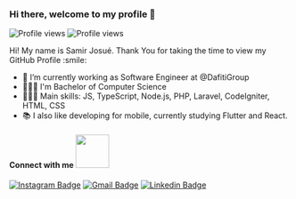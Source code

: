 ### Hi there, welcome to my profile 👋

![Profile views](https://gpvc.arturio.dev/samirjosue)
![Profile views](https://visitor-badge.glitch.me/badge?page_id=samirjosue.samirjosue)

<div size='20px'> Hi! My name is Samir Josué. Thank You for taking the time to view my GitHub Profile :smile: 
</div>

- 💼 I’m currently working as Software Engineer at @DafitiGroup
- 👨🏻‍🎓 I'm Bachelor of Computer Science
- 👨🏻‍💻 Main skills: JS, TypeScript, Node.js, PHP, Laravel, CodeIgniter, HTML, CSS
- 📚 I also like developing for mobile, currently studying Flutter and React. 
<!--
**samirjosue/samirjosue** is a ✨ _special_ ✨ repository because its `README.md` (this file) appears on your GitHub profile.

Here are some ideas to get you started:


- 🌱 I’m currently learning ...
- 👯 I’m looking to collaborate on ...
- 🤔 I’m looking for help with ...
- 💬 Ask me about ...
- 📫 How to reach me: ...
- 😄 Pronouns: ...
- ⚡ Fun fact: ...
-->

<h4> Connect with me <img src='https://raw.githubusercontent.com/ShahriarShafin/ShahriarShafin/main/Assets/handshake.gif' width="60px"> </h4>

[![Instagram Badge](https://img.shields.io/badge/-@samirjosue-C13584?style=flat-square&labelColor=C13584&logo=instagram&logoColor=white&link=https://www.instagram.com/samirjosue/)](https://www.instagram.com/samirjosue/)
[![Gmail Badge](https://img.shields.io/badge/-samirjosue@gmail.com-c14438?style=flat-square&logo=Gmail&logoColor=white&link=mailto:samirjosue@gmail.com)](mailto:samirjosue@gmail.com)
[![Linkedin Badge](https://img.shields.io/badge/-SamirSoares-blue?style=flat-square&logo=Linkedin&logoColor=white&link=https://www.linkedin.com/in/samir-soares-21521a95/)](https://www.linkedin.com/in/samir-soares-21521a95/)
